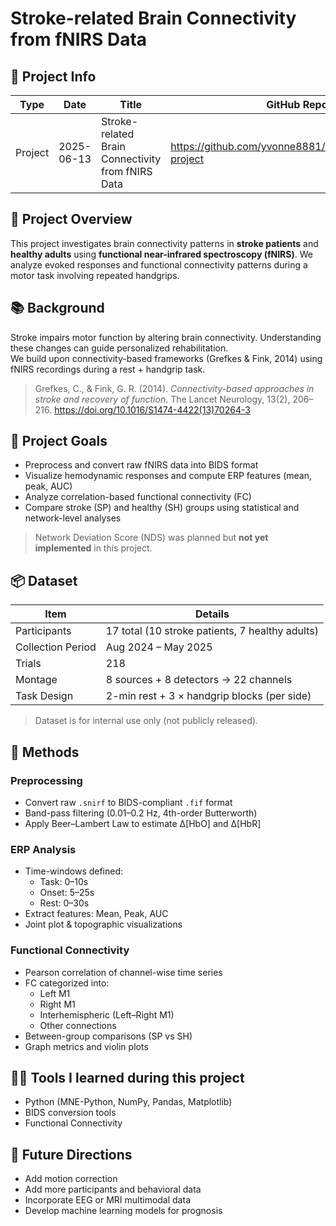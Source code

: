 # Stroke-related Brain Connectivity from fNIRS Data

## 📅 Project Info

| Type    | Date       | Title                                     | GitHub Repo | Tags                                |
|---------|------------|--------------------------------------------|-------------|-------------------------------------|
| Project | 2025-06-13 | Stroke-related Brain Connectivity from fNIRS Data | https://github.com/yvonne8881/Yvonne_BHS_2025-project | `fNIRS` `stroke` `connectivity` `brainhack` |


## 🧠 Project Overview

This project investigates brain connectivity patterns in **stroke patients** and **healthy adults** using **functional near-infrared spectroscopy (fNIRS)**. We analyze evoked responses and functional connectivity patterns during a motor task involving repeated handgrips.

## 📚 Background

Stroke impairs motor function by altering brain connectivity. Understanding these changes can guide personalized rehabilitation.  
We build upon connectivity-based frameworks (Grefkes & Fink, 2014) using fNIRS recordings during a rest + handgrip task.

> Grefkes, C., & Fink, G. R. (2014). *Connectivity-based approaches in stroke and recovery of function*. The Lancet Neurology, 13(2), 206–216. https://doi.org/10.1016/S1474-4422(13)70264-3

## 🎯 Project Goals

- Preprocess and convert raw fNIRS data into BIDS format  
- Visualize hemodynamic responses and compute ERP features (mean, peak, AUC)  
- Analyze correlation-based functional connectivity (FC)  
- Compare stroke (SP) and healthy (SH) groups using statistical and network-level analyses  

> Network Deviation Score (NDS) was planned but **not yet implemented** in this project.

## 📦 Dataset

| Item              | Details                                |
|-------------------|----------------------------------------|
| Participants      | 17 total (10 stroke patients, 7 healthy adults) |
| Collection Period | Aug 2024 – May 2025                    |
| Trials            | 218                                    |
| Montage           | 8 sources + 8 detectors → 22 channels  |
| Task Design       | 2-min rest + 3 × handgrip blocks (per side) |

> Dataset is for internal use only (not publicly released).

## 🧪 Methods

### Preprocessing

- Convert raw `.snirf` to BIDS-compliant `.fif` format  
- Band-pass filtering (0.01–0.2 Hz, 4th-order Butterworth)  
- Apply Beer–Lambert Law to estimate Δ[HbO] and Δ[HbR]

### ERP Analysis

- Time-windows defined:  
  - Task: 0–10s  
  - Onset: 5–25s  
  - Rest: 0–30s  
- Extract features: Mean, Peak, AUC  
- Joint plot & topographic visualizations

### Functional Connectivity

- Pearson correlation of channel-wise time series  
- FC categorized into:
  - Left M1
  - Right M1
  - Interhemispheric (Left–Right M1)
  - Other connections
- Between-group comparisons (SP vs SH)
- Graph metrics and violin plots

## 👩‍💻 Tools I learned during this project

- Python (MNE-Python, NumPy, Pandas, Matplotlib)  
- BIDS conversion tools
- Functional Connectivity

## 🔮 Future Directions

- Add motion correction  
- Add more participants and behavioral data  
- Incorporate EEG or MRI multimodal data  
- Develop machine learning models for prognosis

